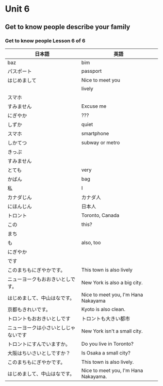 # Unit 6

## Get to know people describe your family

### Get to know people Lesson 6 of 6

| 日本語                               | 英語                                 |
| ------------------------------------ | ------------------------------------ |
| baz                                  | bim                                  |
| パスポート                           | passport                             |
| はじめまして                         | Nice to meet you                     |
|                                      | lively                               |
| スマホ                               |                                      |
| すみません                           | Excuse me                            |
| にぎやか                             | ???                                  |
| しずか                               | quiet                                |
| スマホ                               | smartphone                           |
| しかてつ                             | subway or metro                      |
| きっぷ                               |                                      |
| すみません                           |                                      |
| とても                               | very                                 |
| かばん                               | bag                                  |
| 私                                   | I                                    |
| カナダじん                           | カナダ人                             |
| にほんじん                           | 日本人                               |
| トロント                             | Toronto, Canada                      |
| この                                 | this?                                |
| まち                                 |
| も                                   | also, too                            |
| にぎやか                             |                                      |
| です                                 |                                      |
| このまちもにぎやかです。             | This town is also lively             |
| ニューヨークもおおきいとしです。     | New York is also a big city.         |
| はじめまして、中山はなです。         | Nice to meet you, I'm Hana Nakayama  |
| 京都もきれいです。                   | Kyoto is also clean.                 |
| トロントもおおきいとしです           | トロントも大きい都市                 |
| ニューヨークは小さいとしじゃないです | New York isn't a small city.         |
| トロントにすんでいますか。           | Do you live in Toronto?              |
| 大阪はちいさいとしですか？           | Is Osaka a small city?               |
| このまちもにぎやかです。             | This town is also lively.            |
| はじめまして、中山はなです。         | Nice to meet you, I'm Hana Nakayama. |
